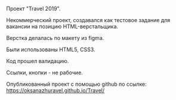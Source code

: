 Проект "Travel 2019".

Некоммерческий проект, создавался как тестовое задание для вакансии на позицию HTML-верстальщика.

Верстка делалась по макету из figma.

Были использованы HTML5, CSS3.

Код прошел валидацию.

Ссылки, кнопки - не рабочие.

Опубликованный проект с помощью github по ссылке: https://oksanazhuravel.github.io/Travel/
